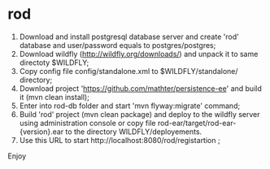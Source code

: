 # rod

1. Download and install postgresql database server and create 'rod' database and user/password equals to postgres/postgres;
2. Download wildfly (http://wildfly.org/downloads/) and unpack it to same directoty $WILDFLY;
3. Copy config file config/standalone.xml to $WILDFLY/standalone/ directory;
4. Download project 'https://github.com/mathter/persistence-ee' and build it (mvn clean install);
5. Enter into rod-db folder and start 'mvn flyway:migrate' command;
6. Build 'rod' project (mvn clean package) and deploy to the wildfly server using administration console or copy file rod-ear/target/rod-ear-{version}.ear to the directory WILDFLY/deployements.
7. Use this URL to start http://localhost:8080/rod/registartion ;

Enjoy 

